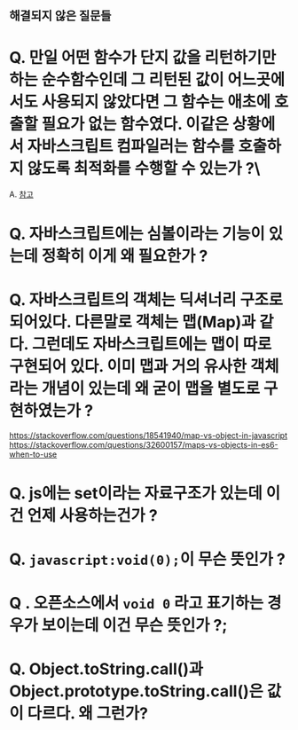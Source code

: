
##  해결되지 않은 질문들

# Q. 만일 어떤 함수가 단지 값을 리턴하기만 하는 순수함수인데 그 리턴된 값이 어느곳에서도 사용되지 않았다면 그 함수는 애초에 호출할 필요가 없는 함수였다. 이같은 상황에서 자바스크립트 컴파일러는 함수를 호출하지 않도록 최적화를 수행할 수 있는가 ?\
A. [참고](https://stackoverflow.com/questions/62011982/does-javascript-v8-optimizes-unused-return-values)

# Q. 자바스크립트에는 심볼이라는 기능이 있는데 정확히 이게 왜 필요한가 ?

# Q. 자바스크립트의 객체는 딕셔너리 구조로 되어있다.  다른말로 객체는 맵(Map)과 같다. 그런데도 자바스크립트에는 맵이 따로 구현되어 있다. 이미 맵과 거의 유사한 객체라는 개념이 있는데 왜 굳이 맵을 별도로 구현하였는가 ?
https://stackoverflow.com/questions/18541940/map-vs-object-in-javascript
https://stackoverflow.com/questions/32600157/maps-vs-objects-in-es6-when-to-use


# Q. js에는 set이라는 자료구조가 있는데 이건 언제 사용하는건가 ?

# Q. `javascript:void(0);`이 무슨 뜻인가 ?

# Q . 오픈소스에서 `void 0` 라고 표기하는 경우가 보이는데 이건 무슨 뜻인가 ?;


# Q. Object.toString.call()과 Object.prototype.toString.call()은 값이 다르다. 왜 그런가?
